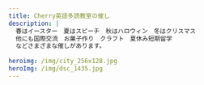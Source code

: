 ```yaml
---
title: Cherry英語多読教室の催し
description: |
  春はイースター　夏はスピーチ　秋はハロウィン　冬はクリスマス
  他にも国際交流　お菓子作り　クラフト　夏休み短期留学
  などさまざまな催しがあります。
  　
heroimg: /img/city_256x128.jpg
heroImg: /img/dsc_1435.jpg
---
```

